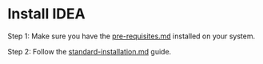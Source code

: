 # Install IDEA

Step 1: Make sure you have the [pre-requisites.md](pre-requisites.md "mention") installed on your system.

Step 2: Follow the [standard-installation.md](standard-installation.md "mention") guide.
